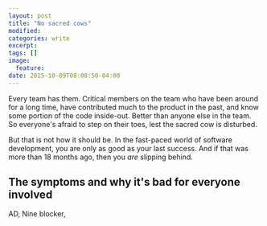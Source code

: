 ```yaml
---
layout: post
title: "No sacred cows"
modified:
categories: write
excerpt:
tags: []
image:
  feature:
date: 2015-10-09T08:08:50-04:00
---
```


Every team has them. Critical members on the team who have been around for a long time, have contributed much to the product in the past, and know some portion of the code inside-out. Better than anyone else in the team. So everyone's afraid to step on their toes, lest the sacred cow is disturbed. 

But that is not how it should be. In the fast-paced world of software development, you are only as good as your last success. And if that was more than 18 months ago, then you *are* slipping behind.

## The symptoms and why it's bad for everyone involved

AD, Nine blocker, 
